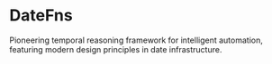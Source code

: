 # DateFns
Pioneering temporal reasoning framework for intelligent automation, featuring modern design principles in date infrastructure.
